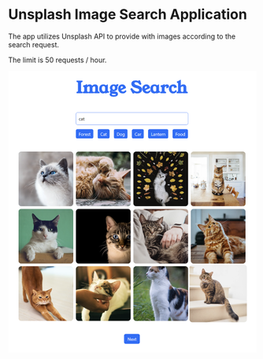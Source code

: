 # Unsplash Image Search Application

The app utilizes Unsplash API to provide with images according to the search request.

The limit is 50 requests / hour.

![MasterHead](./head.png)
